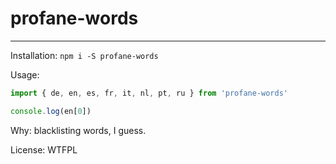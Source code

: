 # profane-words

--------

Installation: `npm i -S profane-words`

Usage:
```javascript
import { de, en, es, fr, it, nl, pt, ru } from 'profane-words'

console.log(en[0])
```

Why: blacklisting words, I guess.

License: WTFPL

